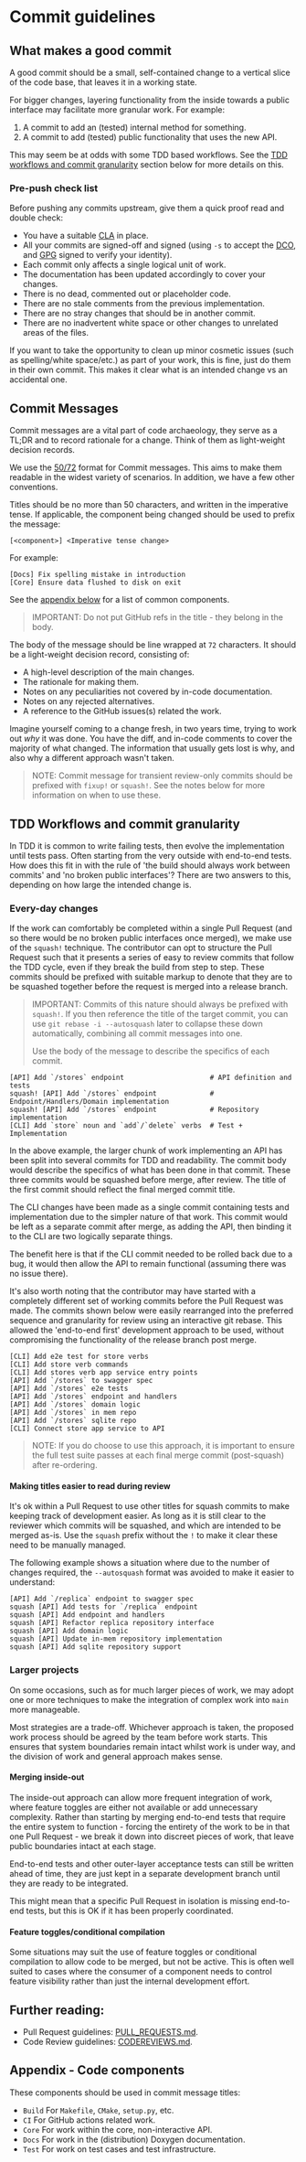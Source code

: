 # Commit guidelines

## What makes a good commit

A good commit should be a small, self-contained change to a vertical
slice of the code base, that leaves it in a working state.

For bigger changes, layering functionality from the inside towards a
public interface may facilitate more granular work. For example:

 1. A commit to add an (tested) internal method for something.
 2. A commit to add (tested) public functionality that uses the new
    API.

This may seem be at odds with some TDD based workflows. See the
[TDD workflows and commit granularity](#tdd-workflows-and-commit-granularity)
section below for more details on this.


### Pre-push check list

Before pushing any commits upstream, give them a quick proof read and
double check:

 - You have a suitable [CLA](PROCESS.md#contribution-sign-off) in
   place.
 - All your commits are signed-off and signed (using `-s` to accept the
   [DCO](PROCESS.md#contribution-sign-off), and
   [GPG](https://docs.github.com/en/authentication/managing-commit-signature-verification/signing-commits)
   signed to verify your identity).
 - Each commit only affects a single logical unit of work.
 - The documentation has been updated accordingly to cover your changes.
 - There is no dead, commented out or placeholder code.
 - There are no stale comments from the previous implementation.
 - There are no stray changes that should be in another commit.
 - There are no inadvertent white space or other changes to unrelated
   areas of the files.

If you want to take the opportunity to clean up minor cosmetic issues
(such as spelling/white space/etc.) as part of your work, this is fine,
just do them in their own commit. This makes it clear what is an
intended change vs an accidental one.


## Commit Messages

Commit messages are a vital part of code archaeology, they serve as a
TL;DR and to record rationale for a change. Think of them as
light-weight decision records.

We use the [50/72](https://tbaggery.com/2008/04/19/a-note-about-git-commit-messages.html)
format for Commit messages. This aims to make them readable in the
widest variety of scenarios. In addition, we have a few other
conventions.

Titles should be no more than 50 characters, and written in the
imperative tense. If applicable, the component being changed should be
used to prefix the message:

```
[<component>] <Imperative tense change>
```

For example:

```
[Docs] Fix spelling mistake in introduction
[Core] Ensure data flushed to disk on exit
```

See the [appendix below](#appendix-code-components) for a list of common
components.

> IMPORTANT: Do not put GitHub refs in the title - they belong in the
> body.

The body of the message should be line wrapped at `72` characters. It
should be a light-weight decision record, consisting of:

 - A high-level description of the main changes.
 - The rationale for making them.
 - Notes on any peculiarities not covered by in-code documentation.
 - Notes on any rejected alternatives.
 - A reference to the GitHub issues(s) related the work.

Imagine yourself coming to a change fresh, in two years time, trying to
work out _why_ it was done. You have the diff, and in-code comments to
cover the majority of what changed. The information that usually gets
lost is why, and also why a different approach wasn't taken.

> NOTE: Commit message for transient review-only commits should be
> prefixed with `fixup!` or `squash!`. See the notes below for more
> information on when to use these.


## TDD Workflows and commit granularity

In TDD it is common to write failing tests, then evolve the
implementation until tests pass. Often starting from the very outside
with end-to-end tests. How does this fit in with the rule of 'the build
should always work between commits' and 'no broken public interfaces'?
There are two answers to this, depending on how large the intended
change is.

### Every-day changes

If the work can comfortably be completed within a single Pull Request
(and so there would be no broken public interfaces once merged), we make
use of the `squash!` technique. The contributor can opt to structure the
Pull Request such that it presents a series of easy to review commits
that follow the TDD cycle, even if they break the build from step to
step. These commits should be prefixed with suitable markup to denote
that they are to be squashed together before the request is merged into
a release branch.

> IMPORTANT: Commits of this nature should always be prefixed with
> `squash!`. If you then reference the title of the target commit, you
> can use `git rebase -i --autosquash` later to collapse these down
> automatically, combining all commit messages into one.
>
> Use the body of the message to describe the specifics of each commit.

```
[API] Add `/stores` endpoint                     # API definition and tests
squash! [API] Add `/stores` endpoint             # Endpoint/Handlers/Domain implementation
squash! [API] Add `/stores` endpoint             # Repository implementation
[CLI] Add `store` noun and `add`/`delete` verbs  # Test + Implementation
```

In the above example, the larger chunk of work implementing an API has
been split into several commits for TDD and readability. The commit body
would describe the specifics of what has been done in that commit. These
three commits would be squashed before merge, after review. The title of
the first commit should reflect the final merged commit title.

The CLI changes have been made as a single commit containing tests and
implementation due to the simpler nature of that work. This commit would
be left as a separate commit after merge, as adding the API, then
binding it to the CLI are two logically separate things.

The benefit here is that if the CLI commit needed to be rolled back due
to a bug, it would then allow the API to remain functional (assuming
there was no issue there).

It's also worth noting that the contributor may have started with a
completely different set of working commits before the Pull Request was
made. The commits shown below were easily rearranged into the preferred
sequence and granularity for review using an interactive git rebase.
This allowed the 'end-to-end first' development approach to be used,
without compromising the functionality of the release branch post merge.

```
[CLI] Add e2e test for store verbs
[CLI] Add store verb commands
[CLI] Add stores verb app service entry points
[API] Add `/stores` to swagger spec
[API] Add `/stores` e2e tests
[API] Add `/stores` endpoint and handlers
[API] Add `/stores` domain logic
[API] Add `/stores` in mem repo
[API] Add `/stores` sqlite repo
[CLI] Connect store app service to API
```

> NOTE: If you do choose to use this approach, it is important to ensure
> the full test suite passes at each final merge commit (post-squash)
> after re-ordering.

#### Making titles easier to read during review

It's ok within a Pull Request to use other titles for squash commits to
make keeping track of development easier. As long as it is still clear
to the reviewer which commits will be squashed, and which are intended
to be merged as-is. Use the `squash` prefix without the `!` to make it
clear these need to be manually managed.

The following example shows a situation where due to the number of
changes required, the `--autosquash` format was avoided to make it
easier to understand:

```
[API] Add `/replica` endpoint to swagger spec
squash [API] Add tests for `/replica` endpoint
squash [API] Add endpoint and handlers
squash [API] Refactor replica repository interface
squash [API] Add domain logic
squash [API] Update in-mem repository implementation
squash [API] Add sqlite repository support
```

### Larger projects

On some occasions, such as for much larger pieces of work, we may adopt
one or more techniques to make the integration of complex work into
`main` more manageable.

Most strategies are a trade-off. Whichever approach is taken, the
proposed work process should be agreed by the team before work starts.
This ensures that system boundaries remain intact whilst work is under
way, and the division of work and general approach makes sense.


#### Merging inside-out

The inside-out approach can allow more frequent integration of work,
where feature toggles are either not available or add unnecessary complexity.
Rather than starting by merging end-to-end tests that require the entire
system to function - forcing the entirety of the work to be in that one
Pull Request - we break it down into discreet pieces of work, that
leave public boundaries intact at each stage.

End-to-end tests and other outer-layer acceptance tests can still be
written ahead of time, they are just kept in a separate development
branch until they are ready to be integrated.

This might mean that a specific Pull Request in isolation is missing
end-to-end tests, but this is OK if it has been properly coordinated.


#### Feature toggles/conditional compilation

Some situations may suit the use of feature toggles or conditional
compilation to allow code to be merged, but not be active. This is often
well suited to cases where the consumer of a component needs to control
feature visibility rather than just the internal development effort.


## Further reading:

- Pull Request guidelines: [PULL_REQUESTS.md](PULL_REQUESTS.md).
- Code Review guidelines: [CODEREVIEWS.md](CODEREVIEWS.md).


## Appendix - Code components

These components should be used in commit message titles:

- `Build` For `Makefile`, `CMake`, `setup.py`, etc.
- `CI` For GitHub actions related work.
- `Core` For work within the core, non-interactive API.
- `Docs` For work in the (distribution) Doxygen documentation.
- `Test` For work on test cases and test infrastructure.
